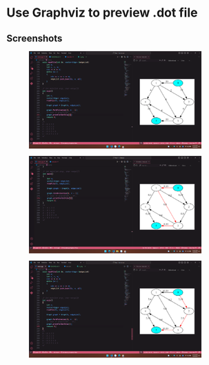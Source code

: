 # Use Graphviz to preview .dot file

## Screenshots

<p align="center">  
    <img src="https://raw.githubusercontent.com/dinhphucaz52/Ford---Furkerson/main/src/0.png" width="400" />  
</p>
<p align="center">
    <img src="https://raw.githubusercontent.com/dinhphucaz52/Ford---Furkerson/main/src/1.png" width="400" />
</p>
<p align="center">
    <img src="https://raw.githubusercontent.com/dinhphucaz52/Ford---Furkerson/main/src/3.png" width="400" />  
</p>
